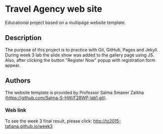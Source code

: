 # Travel Agency web site

Educational project based on a multipage website template.

## Description

The purpose of this project is to practice with Git, GitHub, Pages and Jekyll.
During week 3 lab the slide show was added to the gallery page using JS. Also, after clicking
the button "Register Now" popup with registration form appear.

## Authors

The website template is provided by Professor Salma Smaeer Zalkha (https://github.com/Salma-S-HW/F28WP-lab1.git).

### Web link
To see the week 3 final result, please click:
http://tz2015-tatiana.github.io/week3
